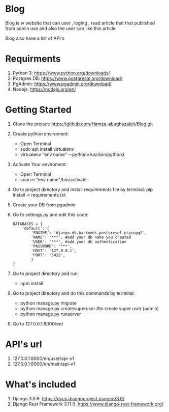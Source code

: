 # Blog
Blog is w website that can user , loging , read article that that published
from admin use and also the user can like this article

Blog also have a list of API's

# Requirments
1. Python 3: https://www.python.org/downloads/
2. Postgres DB: https://www.postgresql.org/download/
3. PgAdmin: https://www.pgadmin.org/download/
4. Nodejs: https://nodejs.org/en/

# Getting Started
1. Clone the project: https://github.com/Hamza-abughazaleh/Blog.git
2. Create python enviroment:
   - Open Terminal
   - sudo apt install virtualenv
   - virtualenv "env name" --python=/usr/bin/python3
3. Activate Your enviroment:
   - Open Terminal
   - source "env name"/bin/activate
4. Go to project directory and install requirements file by terminal: pip install -r requirements.txt
5. Create your DB from pgadmin
6. Go to settings.py and edit this code:
    ``` 
    DATABASES = {
    	'default': {
       		'ENGINE': 'django.db.backends.postgresql_psycopg2',
       		'NAME': '***', #add your db name you created
       		'USER': '***', #add your db authentication
       		'PASSWORD': '***',
       		'HOST': '127.0.0.1',
       		'PORT': '5432',
    		}
   	}

7. Go to project directory and run:
    - npm install
  
8. Go to project directory and do this commands by terminal: 
   - python manage.py migrate
   - python manage.py createsuperuser #to create super user (admin)
   - python manage.py runserver

9. Go to 127.0.0.1:8000/en/

# API's url
1. 127.0.0.1:8000/en/user/api-v1
2. 127.0.0.1:8000/en/main/api-v1

# What's included
1. Django 3.0.8: https://docs.djangoproject.com/en/3.0/
2. Django Rest Framework 3.11.0: https://www.django-rest-framework.org/

